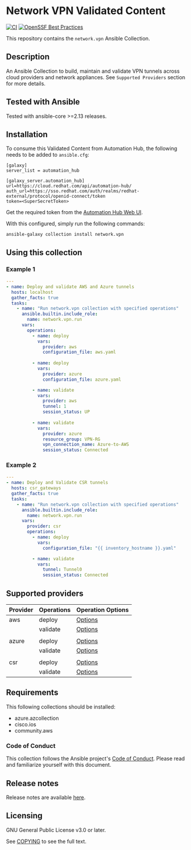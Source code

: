 # Network VPN Validated Content

[![CI](https://github.com/redhat-cop/network.vpn/actions/workflows/test.yml/badge.svg)](https://github.com/redhat-cop/network.vpn/actions/workflows/test.yml)
[![OpenSSF Best Practices](https://bestpractices.coreinfrastructure.org/projects/7639/badge)](https://bestpractices.coreinfrastructure.org/projects/7639)

This repository contains the `network.vpn` Ansible Collection.

## Description
An Ansible Collection to build, maintain and validate VPN tunnels across cloud providers and network appliances.
See `Supported Providers` section for more details.

## Tested with Ansible

Tested with ansible-core >=2.13 releases.


## Installation

To consume this Validated Content from Automation Hub, the following needs to be added to `ansible.cfg`:

```
[galaxy]
server_list = automation_hub

[galaxy_server.automation_hub]
url=https://cloud.redhat.com/api/automation-hub/
auth_url=https://sso.redhat.com/auth/realms/redhat-external/protocol/openid-connect/token
token=<SuperSecretToken>
```
Get the required token from the [Automation Hub Web UI](https://console.redhat.com/ansible/automation-hub/token).

With this configured, simply run the following commands:

```
ansible-galaxy collection install network.vpn
```

## Using this collection

### Example 1

```yaml
---
- name: Deploy and validate AWS and Azure tunnels
  hosts: localhost
  gather_facts: true
  tasks:
    - name: "Run network.vpn collection with specified operations"
      ansible.builtin.include_role:
        name: network.vpn.run
      vars:
        operations:
          - name: deploy
            vars:
              provider: aws
              configuration_file: aws.yaml
          
          - name: deploy
            vars:
              provider: azure
              configuration_file: azure.yaml

          - name: validate
            vars:
              provider: aws
              tunnel: 1
              session_status: UP
          
          - name: validate
            vars:
              provider: azure
              resource_group: VPN-RG
              vpn_connection_name: Azure-to-AWS
              session_status: Connected
```

### Example 2

```yaml
---
- name: Deploy and Validate CSR tunnels
  hosts: csr_gateways
  gather_facts: true
  tasks:
    - name: "Run network.vpn collection with specified operations"
      ansible.builtin.include_role:
        name: network.vpn.run
      vars:
        provider: csr
        operations:
          - name: deploy
            vars:
              configuration_file: "{{ inventory_hostname }}.yaml"

          - name: validate
            vars:
              tunnel: Tunnel0
              session_status: Connected
```

## Supported providers


| **Provider**           | **Operations**                                                 | **Operation Options**  |
|------------------------|-------------------------------------------------------------|---------------------------
| aws                    | deploy                                                      | [Options](https://github.com/redhat-cop/network.vpn/blob/main/docs/providers/aws/deploy.yaml)
|                        | validate                                                    | [Options](https://github.com/redhat-cop/network.vpn/blob/main/docs/providers/aws/validate.yaml)
|                        |                                                             |
| azure                  | deploy                                                      | [Options](https://github.com/redhat-cop/network.vpn/blob/main/docs/providers/azure/deploy.yaml)
|                        | validate                                                    | [Options](https://github.com/redhat-cop/network.vpn/blob/main/docs/providers/azure/validate.yaml)
|                        |                                                             |
| csr                    | deploy                                                      | [Options](https://github.com/redhat-cop/network.vpn/blob/main/docs/providers/csr/deploy.yaml)
|                        | validate                                                    | [Options](https://github.com/redhat-cop/network.vpn/blob/main/docs/providers/csr/validate.yaml)


## Requirements
This following collections should be installed:
- azure.azcollection
- cisco.ios
- community.aws

### Code of Conduct
This collection follows the Ansible project's
[Code of Conduct](https://docs.ansible.com/ansible/devel/community/code_of_conduct.html).
Please read and familiarize yourself with this document.


## Release notes

Release notes are available [here](https://github.com/redhat-cop/network.vpn/blob/main/CHANGELOG.rst).

## Licensing

GNU General Public License v3.0 or later.

See [COPYING](https://www.gnu.org/licenses/gpl-3.0.txt) to see the full text.
